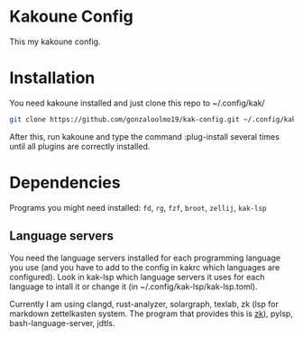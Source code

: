 # Kakoune Config
This my kakoune config. 

# Installation
You need kakoune installed and just clone this repo to ~/.config/kak/

``` bash
git clone https://github.com/gonzaloolmo19/kak-config.git ~/.config/kak
```

After this, run kakoune and type the command :plug-install several times until all plugins are correctly installed.

# Dependencies
Programs you might need installed: `fd`, `rg`, `fzf`, `broot`, `zellij`, `kak-lsp`

## Language servers
You need the language servers installed for each programming language you use (and you have to add to the config in kakrc which languages are configured). Look in kak-lsp which language servers it uses for each language to intall it or change it (in ~/.config/kak-lsp/kak-lsp.toml).

Currently I am using clangd, rust-analyzer, solargraph, texlab, zk (lsp for markdown zettelkasten system. The program that provides this is [zk](https://github.com/zk-org/zk)), pylsp, bash-language-server, jdtls.
